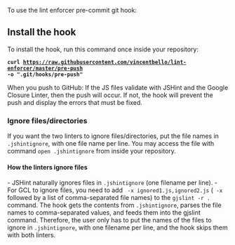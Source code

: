 To use the lint enforcer pre-commit git hook:
<h2>Install the hook</h2>
To install the hook, run this command once inside your repository:

<b><code>curl https://raw.githubusercontent.com/vincentbello/lint-enforcer/master/pre-push -o ".git/hooks/pre-push"</code></b>

When you push to GitHub: If the JS files validate with JSHint and the Google Closure Linter, then the push will occur. If not, the hook will prevent the push and display the errors that must be fixed.

<h3>Ignore files/directories</h3>
If you want the two linters to ignore files/directories, put the file names in <code>.jshintignore</code>, with one file name per line. You may access the file with command <code>open .jshintignore</code> from inside your repository.

<h4>How the linters ignore files</h4>
- JSHint naturally ignores files in <code>.jshintignore</code> (one filename per line).
- For GCL to ignore files, you need to add <code> -x ignored1.js,ignored2.js</code> (<code> -x </code> followed by a list of comma-separated file names) to the <code>gjslint -r .</code> command. The hook gets the contents from <code>.jshintignore</code>, parses the file names to comma-separated values, and feeds them into the gjslint command. Therefore, the user only has to put the names of the files to ignore in <code>.jshintignore</code>, with one filename per line, and the hook skips them with both linters.

